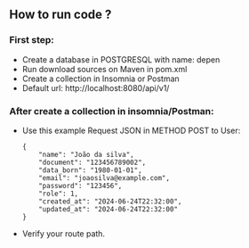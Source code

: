 ## How to run code ?

### First step:
- Create a database in POSTGRESQL with name: depen
- Run download sources on Maven in pom.xml
- Create a collection in Insomnia or Postman
- Default url: http://localhost:8080/api/v1/


### After create a collection in insomnia/Postman:
- Use this example Request JSON in METHOD POST to User:
  ```
  {
      "name": "João da silva",
      "document": "123456789002",
      "data_born": "1980-01-01",
      "email": "joaosilva@example.com",
      "password": "123456",
      "role": 1,
      "created_at": "2024-06-24T22:32:00",
      "updated_at": "2024-06-24T22:32:00"
  }

- Verify your route path.